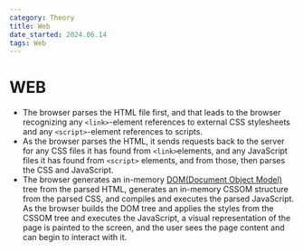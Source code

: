 ```yaml
---
category: Theory
title: Web
date_started: 2024.06.14
tags: Web
---
```

# WEB
- The browser parses the HTML file first, and that leads to the browser recognizing any `<link>`-element references to external CSS stylesheets and any `<script>`-element references to scripts.
- As the browser parses the HTML, it sends requests back to the server for any CSS files it has found from `<link>`elements, and any JavaScript files it has found from `<script>` elements, and from those, then parses the CSS and JavaScript.
- The browser generates an in-memory [DOM(Document Object Model)](https://developer.mozilla.org/en-US/docs/Web/API/Document_Object_Model) tree from the parsed HTML, generates an in-memory CSSOM structure from the parsed CSS, and compiles and executes the parsed JavaScript.
As the browser builds the DOM tree and applies the styles from the CSSOM tree and executes the JavaScript, a visual representation of the page is painted to the screen, and the user sees the page content and can begin to interact with it.